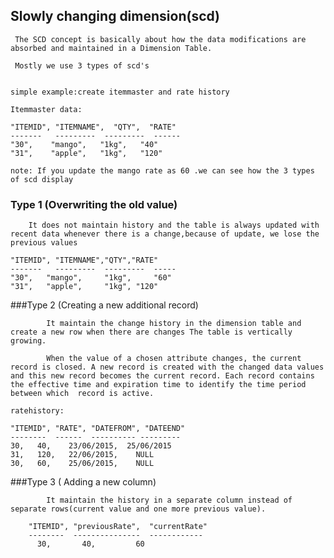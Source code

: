 ## Slowly changing dimension(scd)

  	 The SCD concept is basically about how the data modifications are absorbed and maintained in a Dimension Table.
  	 
  	 Mostly we use 3 types of scd's
  	 
  	 
  	simple example:create itemmaster and rate history
  	
 	Itemmaster data:
 	
  	"ITEMID", "ITEMNAME",  "QTY",  "RATE"
  	-------   ---------  ---------  ------
  	"30",	 "mango",	"1kg",   "40"
  	"31",	 "apple",	"1kg",   "120"
  	
  	note: If you update the mango rate as 60 .we can see how the 3 types of scd display
  	
  	 
### Type 1 (Overwriting the old value)

  	 	It does not maintain history and the table is always updated with  recent data whenever there is a change,because of update, we lose the previous values
 	
 	"ITEMID", "ITEMNAME","QTY","RATE"
 	-------   ---------  ---------  -----
  	"30",	"mango",     "1kg", 	"60"
  	"31",	"apple",     "1kg",	"120"
 	
 	
###Type 2 (Creating a new additional record)

			It maintain the change history in the dimension table and create a new row when there are changes The table is vertically growing.

 			When the value of a chosen attribute changes, the current record is closed. A new record is created with the changed data values and this new record becomes the current record. Each record contains the effective time and expiration time to identify the time period between which  record is active.
 			
 	ratehistory:
 	
 	"ITEMID", "RATE", "DATEFROM", "DATEEND"
 	--------  ------  ---------- ---------
 	30,	  40, 	 23/06/2015,  25/06/2015
 	31,	  120,	 22/06/2015,	NULL
 	30,	  60,	 25/06/2015,	NULL
 	
 			

###Type 3 ( Adding a new column)

	 		It maintain the history in a separate column instead of separate rows(current value and one more previous value).
	 		
	 	"ITEMID", "previousRate",  "currentRate"
	 	--------  ---------------  ------------
  		  30,      	40,		  	60
  		

